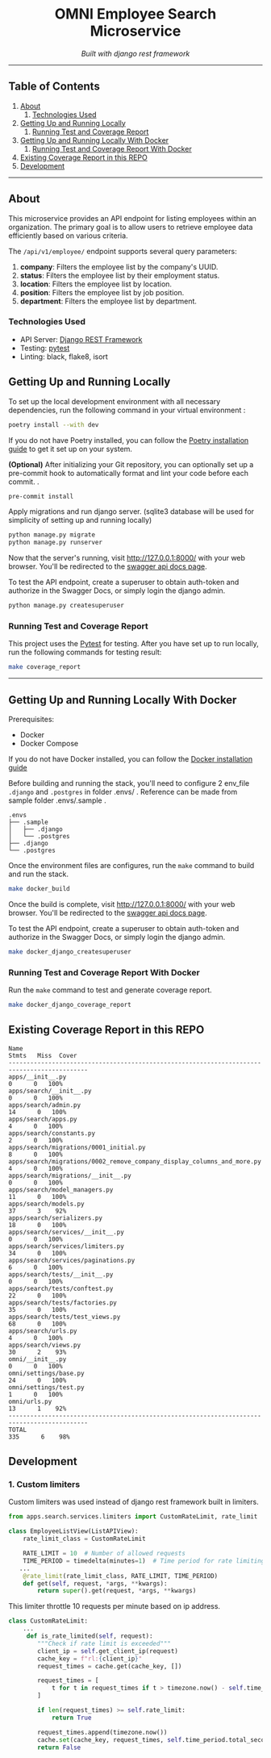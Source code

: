 <h1 align="center">OMNI Employee Search Microservice</h1>
<p align="center">
    <em>Built with django rest framework</em>
</p>

---

## Table of Contents
1. [About](#about)
   1. [Technologies Used](#technologies-used)
2. [Getting Up and Running Locally](#getting-up-and-running-locally)
   1. [Running Test and Coverage Report](#running-test-and-coverage-report)
3. [Getting Up and Running Locally With Docker](#getting-up-and-running-locally-with-docker)
   1. [Running Test and Coverage Report With Docker](#running-test-and-coverage-report-with-docker)
4. [Existing Coverage Report in this REPO](#existing-coverage-report-in-this-repo)
5. [Development](#development)

---

## About

This microservice provides an API endpoint for listing employees within an organization. The primary goal is to allow
users to retrieve employee data efficiently based on various criteria.

The `/api/v1/employee/` endpoint supports several query parameters:

1. **company**: Filters the employee list by the company's UUID.
2. **status**: Filters the employee list by their employment status.
3. **location**: Filters the employee list by location.
4. **position**: Filters the employee list by job position.
5. **department**: Filters the employee list by department.

### Technologies Used

- API Server: [Django REST Framework](https://www.django-rest-framework.org/)
- Testing: [pytest](https://pytest.org/)
- Linting: black, flake8, isort

## Getting Up and Running Locally

To set up the local development environment with all necessary dependencies, run the following command in your virtual
environment :
```bash
poetry install --with dev
```
If you do not have Poetry installed, you can follow the [Poetry installation guide](https://python-poetry.org/docs/#installation)
to get it set up on your system.

**(Optional)** After initializing your Git repository, you can optionally set up a pre-commit hook to automatically format
and lint your code before each commit. .
```bash
pre-commit install
```

Apply migrations and run django server. (sqlite3 database will be used for simplicity of setting up and running locally)
```bash
python manage.py migrate
python manage.py runserver
```

Now that the server's running, visit http://127.0.0.1:8000/ with your web browser. You'll be redirected to the [swagger
api docs page](http://127.0.0.1:8000/api/docs).

To test the API endpoint, create a superuser to obtain auth-token and authorize in the Swagger Docs, or simply login the
django admin.
```bash
python manage.py createsuperuser
```

### Running Test and Coverage Report

This project uses the [Pytest](https://docs.pytest.org/en/latest/example/simple.html) for testing. After you have set up
to run locally, run the following commands for testing result:

```bash
make coverage_report
```

---

## Getting Up and Running Locally With Docker

Prerequisites:

- Docker
- Docker Compose

If you do not have Docker installed, you can follow the [Docker installation guide](https://docs.docker.com/get-docker/)

Before building and running the stack, you'll need to configure 2 env_file `.django` and `.postgres` in folder .envs/ .
Reference can be made from sample folder .envs/.sample .
```
.envs
├── .sample
│   ├── .django
│   └── .postgres
├── .django
└── .postgres
```

Once the environment files are configures, run the `make` command to build and run the stack.
```bash
make docker_build
```

Once the build is complete, visit http://127.0.0.1:8000/ with your web browser. You'll be redirected to the [swagger
api docs page](http://127.0.0.1:8000/api/docs).

To test the API endpoint, create a superuser to obtain auth-token and authorize in the Swagger Docs, or simply login the
django admin.
```bash
make docker_django_createsuperuser
```

### Running Test and Coverage Report With Docker

Run the `make` command to test and generate coverage report.

```Bash
make docker_django_coverage_report
```

## Existing Coverage Report in this REPO
```
Name                                                                     Stmts   Miss  Cover
--------------------------------------------------------------------------------------------
apps/__init__.py                                                             0      0   100%
apps/search/__init__.py                                                      0      0   100%
apps/search/admin.py                                                        14      0   100%
apps/search/apps.py                                                          4      0   100%
apps/search/constants.py                                                     2      0   100%
apps/search/migrations/0001_initial.py                                       8      0   100%
apps/search/migrations/0002_remove_company_display_columns_and_more.py       4      0   100%
apps/search/migrations/__init__.py                                           0      0   100%
apps/search/model_managers.py                                               11      0   100%
apps/search/models.py                                                       37      3    92%
apps/search/serializers.py                                                  18      0   100%
apps/search/services/__init__.py                                             0      0   100%
apps/search/services/limiters.py                                            34      0   100%
apps/search/services/paginations.py                                          6      0   100%
apps/search/tests/__init__.py                                                0      0   100%
apps/search/tests/conftest.py                                               22      0   100%
apps/search/tests/factories.py                                              35      0   100%
apps/search/tests/test_views.py                                             68      0   100%
apps/search/urls.py                                                          4      0   100%
apps/search/views.py                                                        30      2    93%
omni/__init__.py                                                             0      0   100%
omni/settings/base.py                                                       24      0   100%
omni/settings/test.py                                                        1      0   100%
omni/urls.py                                                                13      1    92%
--------------------------------------------------------------------------------------------
TOTAL                                                                      335      6    98%

```

## Development

### 1. Custom limiters

Custom limiters was used instead of django rest framework built in limiters.

```python
from apps.search.services.limiters import CustomRateLimit, rate_limit

class EmployeeListView(ListAPIView):
    rate_limit_class = CustomRateLimit

    RATE_LIMIT = 10  # Number of allowed requests
    TIME_PERIOD = timedelta(minutes=1)  # Time period for rate limiting
   ...
    @rate_limit(rate_limit_class, RATE_LIMIT, TIME_PERIOD)
    def get(self, request, *args, **kwargs):
        return super().get(request, *args, **kwargs)

```

This limiter throttle 10 requests per minute based on ip address.
```python
class CustomRateLimit:
    ...
     def is_rate_limited(self, request):
        """Check if rate limit is exceeded"""
        client_ip = self.get_client_ip(request)
        cache_key = f"rl:{client_ip}"
        request_times = cache.get(cache_key, [])

        request_times = [
            t for t in request_times if t > timezone.now() - self.time_period
        ]

        if len(request_times) >= self.rate_limit:
            return True

        request_times.append(timezone.now())
        cache.set(cache_key, request_times, self.time_period.total_seconds())
        return False
```
